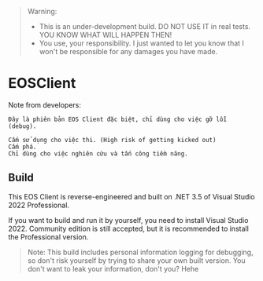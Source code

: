 > Warning:
>
> + This is an under-development build. DO NOT USE IT in real tests. YOU KNOW WHAT WILL HAPPEN THEN!
> + You use, your responsibility. I just wanted to let you know that I won't be responsible for any damages you have made. 

# EOSClient

Note from developers:

```text
Đây là phiên bản EOS Client đặc biệt, chỉ dùng cho việc gỡ lỗi (debug).

Cấm sử dụng cho việc thi. (High risk of getting kicked out)
Cấm phá.
Chỉ dùng cho việc nghiên cứu và tấn công tiềm năng.
```

## Build

This EOS Client is reverse-engineered and built on .NET 3.5 of Visual Studio 2022 Professional.

If you want to build and run it by yourself, you need to install Visual Studio 2022. Community edition is still accepted, but it is recommended to install the Professional version.

> Note: This build includes personal information logging for debugging, so don't risk yourself by trying to share your own built version. You don't want to leak your information, don't you? Hehe
